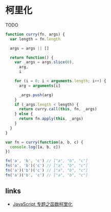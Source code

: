 # 柯里化

TODO

```js
function curry(fn, args) {
  var length = fn.length

  args = args || []

  return function() {
    var _args = args.slice(0),
      arg,
      i

    for (i = 0; i < arguments.length; i++) {
      arg = arguments[i]

      _args.push(arg)
    }
    if (_args.length < length) {
      return curry.call(this, fn, _args)
    } else {
      return fn.apply(this, _args)
    }
  }
}

var fn = curry(function(a, b, c) {
  console.log([a, b, c])
})

fn('a', 'b', 'c') // ["a", "b", "c"]
fn('a', 'b')('c') // ["a", "b", "c"]
fn('a')('b')('c') // ["a", "b", "c"]
fn('a')('b', 'c') // ["a", "b", "c"]
```

## links

- [JavaScript 专题之函数柯里化](https://github.com/mqyqingfeng/Blog/issues/42)
